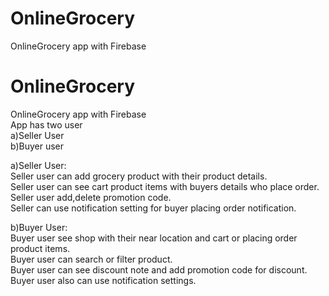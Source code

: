 # OnlineGrocery
OnlineGrocery app with Firebase
# OnlineGrocery
OnlineGrocery app with Firebase   
App has two user  
a)Seller User  
b)Buyer user  

a)Seller User:  
Seller user can add grocery product with their product details.   
Seller user can see cart product items with buyers details who place order.  
Seller user add,delete promotion code.  
Seller can use notification setting for buyer placing order notification.  

b)Buyer User:  
Buyer user see shop with their near location and cart or placing order product items.  
Buyer user can search or filter product.  
Buyer user can see discount note and add promotion code for discount.  
Buyer user also can use notification settings.  
